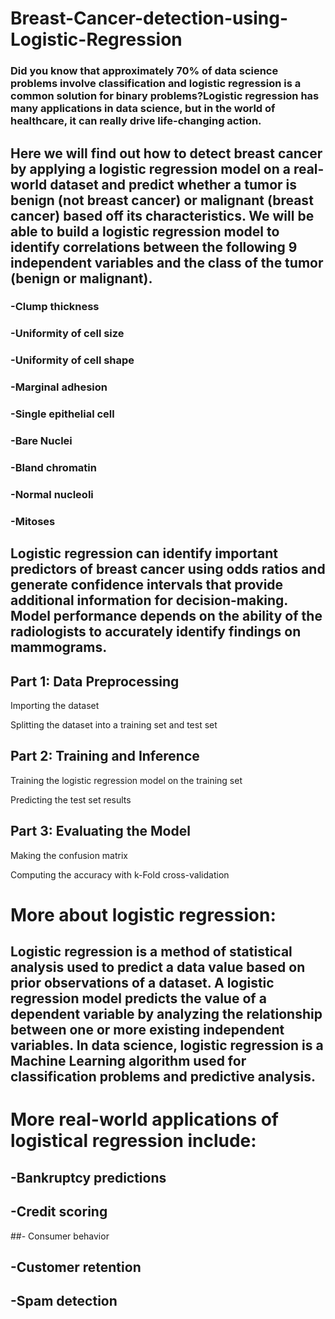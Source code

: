 # Breast-Cancer-detection-using-Logistic-Regression


### Did you know that approximately 70% of data science problems involve classification and logistic regression is a common solution for binary problems?Logistic regression has many applications in data science, but in the world of healthcare, it can really drive life-changing action.
## Here we will find out  how to detect breast cancer by applying a logistic regression model on a real-world dataset and predict whether a tumor is benign (not breast cancer) or malignant (breast cancer) based off its characteristics. We will be able to build a logistic regression model to identify correlations between the following 9 independent variables and the class of the tumor (benign or malignant).

### -Clump thickness

### -Uniformity of cell size

### -Uniformity of cell shape

### -Marginal adhesion

### -Single epithelial cell

### -Bare Nuclei

### -Bland chromatin

### -Normal nucleoli

### -Mitoses

## Logistic regression can identify important predictors of breast cancer using odds ratios and generate confidence intervals that provide additional information for decision-making. Model performance depends on the ability of the radiologists to accurately identify findings on mammograms.



## Part 1: Data Preprocessing

Importing the dataset

Splitting the dataset into a training set and test set

## Part 2: Training and Inference

Training the logistic regression model on the training set

Predicting the test set results

## Part 3: Evaluating the Model

Making the confusion matrix

Computing the accuracy with k-Fold cross-validation



# More about logistic regression:

## Logistic regression is a method of statistical analysis used to predict a data value based on prior observations of a dataset. A logistic regression model predicts the value of a dependent variable by analyzing the relationship between one or more existing independent variables. In data science, logistic regression is a Machine Learning algorithm used for classification problems and predictive analysis.

# More real-world applications of logistical regression include:

## -Bankruptcy predictions

## -Credit scoring

##- Consumer behavior

## -Customer retention

## -Spam detection
